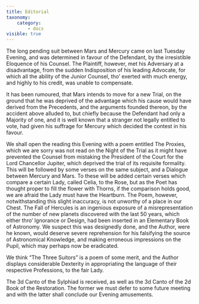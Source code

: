 ```yaml
---
title: Editorial
taxonomy:
    category:
        - docs
visible: true
---
```


The long pending suit between Mars and Mercury came on last Tuesday Evening, and was determined in favour of the Defendant, by the irresistible Eloquence of his Counsel. The Plaintiff, however, met his Adversary at a disadvantage, from the sudden Indisposition of his leading Advocate, for which all the ability of the Junior Counsel, tho’ exerted with much energy, and highly to his credit, was unable to compensate.

It has been rumoured, that Mars intends to move for a new Trial, on the ground that he was deprived of the advantage which his cause would have derived from the Precedents, and the arguments founded thereon, by the accident above alluded to, but chiefly because the Defendant had only a Majority of one, and it is well known that a stranger not legally entitled to vote, had given his suffrage for Mercury which decided the contest in his favour.

We shall open the reading this Evening with a poem entitled The Proxies, which we are sorry was not read on the Night of the Trial as it might have prevented the Counsel from mistaking the President of the Court for the Lord Chancellor Jupiter, which deprived the trial of its requisite formality. This will be followed by some verses on the same subject, and a Dialogue between Mercury and Mars. To these will be added certain verses which compare a certain Lady, called Celia, to the Rose, but as the Poet has thought proper to fill the flower with Thorns, if the comparison holds good, we are afraid the Lady must have the Heartburn. The Poem, however, notwithstanding this slight inaccuracy, is not unworthy of a place in our Chest. The Fall of Hercules is an ingenious exposure of a misrepresentation of the number of new planets discovered with the last 50 years, which either thro’ Ignorance or Design, had been inserted in an Elementary Book of Astronomy. We suspect this was designedly done, and the Author, were he known, would deserve severe reprehension for his falsifying the source of Astronomical Knowledge, and making erroneous impressions on the Pupil, which may perhaps now be eradicated.

We think “The Three Suitors” is a poem of some merit, and the Author displays considerable Dexterity in appropriating the language of their respective Professions, to the fair Lady.

The 3d Canto of the Sylphiad is received, as well as the 3d Canto of the 2d Book of the Restoration. The former we must defer to some future meeting and with the latter shall conclude our Evening amusements.